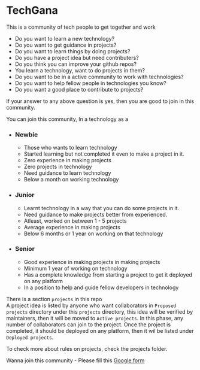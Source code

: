 # TechGana
This is a community of tech people to get together and work

- Do you want to learn a new technology?
- Do you want to get guidance in projects?
- Do you want to learn things by doing projects?
- Do you have a project idea but need contributers?
- Do you think you can improve your github repos?
- You learn a technology, want to do projects in them?
- Do you want to be in a active community to work with technologies?
- Do you want to help fellow people in technologies you know?
- Do you want a good place to contribute to projects?

If your answer to any above question is yes, then you are good to join in this community.

You can join this community, In a technology as a
- ### Newbie
  - Those who wants to learn technology
  - Started learning but not completed it even to make a project in it.
  - Zero experience in making projects
  - Zero projects in technology
  - Need guidance to learn technology
  - Below a month on working technology
  
- ### Junior
  - Learnt technology in a way that you can do some projects in it.
  - Need guidance to make projects better from experienced.
  - Atleast, worked on between 1 - 5 projects
  - Average experience in making projects
  - Below 6 months or 1 year on working on that technology
  
- ### Senior
  - Good experience in making projects in making projects
  - Minimum 1 year of working on technology
  - Has a complete knowledge from starting a project to get it deployed on any platform
  - In a position to help and guide fellow developers in technology

There is a section `projects` in this repo    
A project idea is listed by anyone who want collaborators in `Proposed projects` directory under this `projects` directory, this idea will be verified by maintainers, then it will be moved to `Active projects`. In this phase, any number of collaborators can join to the project. Once the project is completed, it should be deployed on any platform, then it wil be listed under `Deployed projects`.

To check more about rules on projects, check the projects folder.

Wanna join this community - Please fill this [Google form](https://docs.google.com/forms/d/e/1FAIpQLSfNXCnff162WpqGfu9Y8aiEybtr30vL7IzGlP5FtYPHFLJnXQ/viewform?usp=sf_link)
